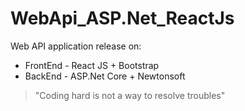 # WebApi_ASP.Net_ReactJs

Web API application release on:
* FrontEnd - React JS + Bootstrap
* BackEnd - ASP.Net Core + Newtonsoft

> "Coding hard is not a way to resolve troubles"
